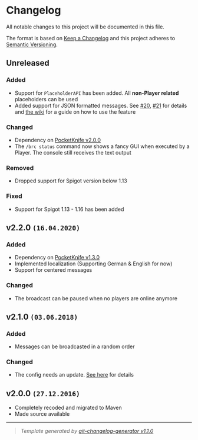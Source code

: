 # Changelog

All notable changes to this project will be documented in this file.

The format is based on [Keep a Changelog](https://keepachangelog.com/en/1.0.0/) and this project adheres to [Semantic Versioning](https://semver.org/spec/v2.0.0.html).

## Unreleased

### Added

- Support for `PlaceholderAPI` has been added. All **non-Player related** placeholders can be used
- Added support for JSON formatted messages. See [#20](https://github.com/axelrindle/Broadcaster-Plugin/issues/20), [#21](https://github.com/axelrindle/Broadcaster-Plugin/issues/21) for details and [the wiki](https://github.com/axelrindle/Broadcaster-Plugin/wiki/Broadcasting-JSON-formatted-messages) for a guide on how to use the feature

### Changed

- Dependency on [PocketKnife v2.0.0](https://axelrindle.github.io/PocketKnife/wiki/migration/2-0-0/)
- The `/brc status` command now shows a fancy GUI when executed by a Player. The console still receives the text output

### Removed

- Dropped support for Spigot version below 1.13

### Fixed

- Support for Spigot 1.13 - 1.16 has been added

## v2.2.0 `(16.04.2020)`

### Added

- Dependency on [PocketKnife v1.3.0](https://github.com/axelrindle/PocketKnife/releases/tag/1.3.0)
- Implemented localization (Supporting German & English for now)
- Support for centered messages

### Changed

- The broadcast can be paused when no players are online anymore

## v2.1.0 `(03.06.2018)`

### Added

- Messages can be broadcasted in a random order

### Changed

- The config needs an update. [See here](https://github.com/axelrindle/Broadcaster-Plugin/wiki/Configuration-(v2.1.0)) for details

## v2.0.0 `(27.12.2016)`

- Completely recoded and migrated to Maven
- Made source available

----

> *Template generated by [git-changelog-generator v1.1.0](https://github.com/axelrindle/git-changelog-generator)*
